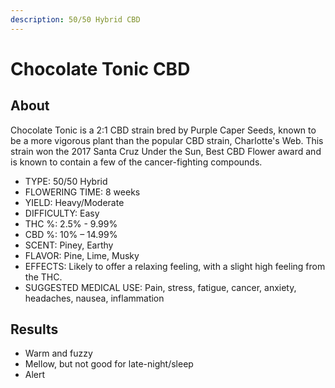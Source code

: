 ```yaml
---
description: 50/50 Hybrid CBD
---
```


# Chocolate Tonic CBD

## About

Chocolate Tonic is a 2:1 CBD strain bred by Purple Caper Seeds, known to be a more vigorous plant than the popular CBD strain, Charlotte's Web. This strain won the 2017 Santa Cruz Under the Sun, Best CBD Flower award and is known to contain a few of the cancer-fighting compounds.

* TYPE: 50/50 Hybrid
* FLOWERING TIME: 8 weeks
* YIELD: Heavy/Moderate
* DIFFICULTY: Easy
* THC %: 2.5% - 9.99%
* CBD %: 10% – 14.99%
* SCENT: Piney, Earthy
* FLAVOR: Pine, Lime, Musky
* EFFECTS: Likely to offer a relaxing feeling, with a slight high feeling from the THC.
* SUGGESTED MEDICAL USE: Pain, stress, fatigue, cancer, anxiety, headaches, nausea, inflammation



## Results

* Warm and fuzzy
* Mellow, but not good for late-night/sleep
* Alert
